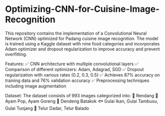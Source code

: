 # Optimizing-CNN-for-Cuisine-Image-Recognition
This repository contains the implementation of a Convolutional Neural Network (CNN) optimized for Padang cuisine image recognition. The model is trained using a Kaggle dataset with nine food categories and incorporates Adam optimizer and dropout regularization to improve accuracy and prevent overfitting.

Features:
✅ CNN architecture with multiple convolutional layers
✅ Comparison of different optimizers: Adam, Adagrad, SGD
✅ Dropout regularization with various rates (0.2, 0.3, 0.5)
✅ Achieves 87% accuracy on training data and 76% validation accuracy
✅ Preprocessing techniques including image augmentation

Dataset:
The dataset consists of 993 images categorized into:
🍛 Rendang
🍗 Ayam Pop, Ayam Goreng
🥩 Dendeng Batakok
🐟 Gulai Ikan, Gulai Tambusu, Gulai Tunjang
🥚 Telur Dadar, Telur Balado
